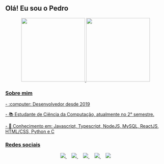 ## Olá! Eu sou o Pedro
<div align="center">
<a href="https://github.com/PedroHenriqueFerreira">
<img height="200em" src="https://github-readme-stats.vercel.app/api/top-langs/?username=PedroHenriqueFerreira&layout=compact&langs_count=7&theme=dracula"/>
<img height="200em" src="https://github-readme-stats.vercel.app/api?username=PedroHenriqueFerreira&show_icons=true&theme=dracula&include_all_commits=true&count_private=true"/>
</div>
  
### Sobre mim
<div style="display: inline_block"  >
<p> - :computer: Desenvolvedor desde 2019</p>
<p> - 📚 Estudante de Ciência da Computação, atualmente no 2° semestre. </p>
<p> - 🎯 Conhecimento em: Javascript, Typescript, NodeJS, MySQL, ReactJS, HTML/CSS, Python e C </p>   
  
### Redes sociais
<p align="center">
    <a href="https://www.youtube.com/@pedroh-fferreira" target="_blank">
      <img src="https://img.shields.io/badge/YouTube-FF0000?style=for-the-badge&logo=youtube&logoColor=white" target="_blank">
    </a>
    &nbsp;&nbsp;&nbsp;
    <a href="https://www.instagram.com/ph.fferreira" target="_blank">
        <img src="https://img.shields.io/badge/instagram-%23E4405F?style=for-the-badge&logo=instagram&logoColor=white&link=mailto:https://www.linkedin.com/in/ph-fferreira">
    </a>
    &nbsp;&nbsp;&nbsp;
    <a href="mailto:HPedro09062004@gmail.com" target="_blank">
        <img src="https://img.shields.io/badge/gmail-D14836?&style=for-the-badge&logo=gmail&logoColor=white&link=mailto:HPedro09062004@gmail.com">
    </a>
    &nbsp;&nbsp;&nbsp;
    <a href="https://www.linkedin.com/in/ph-fferreira" target="_blank">
        <img src="https://img.shields.io/badge/linkedin-%230077B5.svg?&style=for-the-badge&logo=linkedin&logoColor=white&link=mailto:https://www.linkedin.com/in/ph-fferreira">
    </a>
    &nbsp;&nbsp;&nbsp;
    <a href="https://github.com/PedroHenriqueFerreira" target="_blank">
        <img  src="https://img.shields.io/badge/github-%23100000.svg?&style=for-the-badge&logo=github&logoColor=white&link=mailto:https://github.com/PedroHenriqueFerreira">
    </a>
</p>
